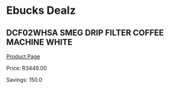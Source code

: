 
# Ebucks Dealz
## DCF02WHSA SMEG DRIP FILTER COFFEE MACHINE WHITE
[Product Page](https://www.ebucks.com/web/shop/productSelected.do?prodId=1158892826&catId=704984897)

Price: R3449.00

Savings: 150.0


	